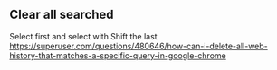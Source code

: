 ## Clear all searched

Select first and select with Shift the last https://superuser.com/questions/480646/how-can-i-delete-all-web-history-that-matches-a-specific-query-in-google-chrome
